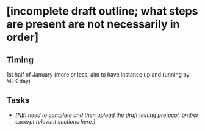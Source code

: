 # [incomplete draft outline; what steps are present are not necessarily in order]

## Timing

1st half of January (more or less; aim to have instance up and running by MLK day)

## Tasks

- *[NB: need to complete and then upload the draft testing protocol, and/or excerpt relevant sections here.]*
